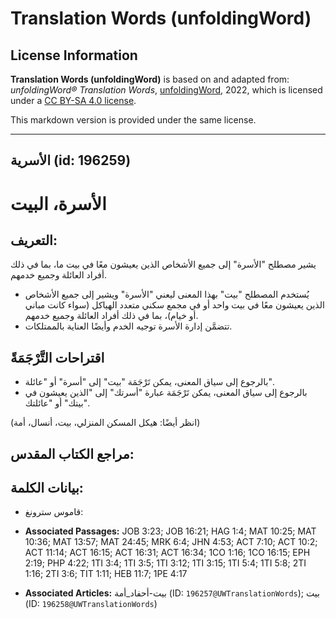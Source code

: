 # Translation Words (unfoldingWord)

## License Information

**Translation Words (unfoldingWord)** is based on and adapted from: _unfoldingWord® Translation Words_, [unfoldingWord](https://unfoldingword.org/utw), 2022, which is licensed under a [CC BY-SA 4.0 license](https://creativecommons.org/licenses/by-sa/4.0/legalcode.en).

This markdown version is provided under the same license.



--------------------------------

## الأسرية (id: 196259)

الأسرة، البيت
=============

التعريف:
--------

يشير مصطلح "الأسرة" إلى جميع الأشخاص الذين يعيشون معًا في بيت ما، بما في ذلك أفراد العائلة وجميع خدمهم.

* يُستخدم المصطلح "بيت" بهذا المعنى ليعني "الأسرة" ويشير إلى جميع الأشخاص الذين يعيشون معًا في بيت واحد أو في مجمع سكني متعدد الهياكل (سواء كانت مباني أو خيام)، بما في ذلك أفراد العائلة وجميع خدمهم.
* تتضمَّن إدارة الأسرة توجيه الخدم وأيضًا العناية بالممتلكات.

اقتراحات التَّرْجَمَةً
----------------------

* بالرجوع إلى سياق المعنى، يمكن تَرْجَمَة "بيت" إلى "أسرة" أو "عائلة".
* بالرجوع إلى سياق المعنى، يمكن تَرْجَمَة عبارة "أسرتك" إلى "الذين يعيشون في بيتك" أو "عائلتك".

(انظر أيضًا: هيكل المسكن المنزلي، بيت، أنسال، أمة)

مراجع الكتاب المقدس:
--------------------

بيانات الكلمة:
--------------

* قاموس سترونغ:

* **Associated Passages:** JOB 3:23; JOB 16:21; HAG 1:4; MAT 10:25; MAT 10:36; MAT 13:57; MAT 24:45; MRK 6:4; JHN 4:53; ACT 7:10; ACT 10:2; ACT 11:14; ACT 16:15; ACT 16:31; ACT 16:34; 1CO 1:16; 1CO 16:15; EPH 2:19; PHP 4:22; 1TI 3:4; 1TI 3:5; 1TI 3:12; 1TI 3:15; 1TI 5:4; 1TI 5:8; 2TI 1:16; 2TI 3:6; TIT 1:11; HEB 11:7; 1PE 4:17
* **Associated Articles:** بيت-أحفاد_أمة (ID: `196257@UWTranslationWords`); بيت (ID: `196258@UWTranslationWords`)

